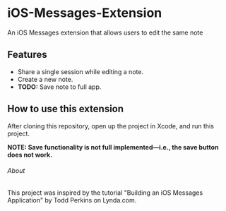 # iOS-Messages-Extension

An iOS Messages extension that allows users to edit the same note

## Features

- Share a single session while editing a note.
- Create a new note.
- **TODO:** Save note to full app.

## How to use this extension

After cloning this repository, open up the project in Xcode, and run this project.

**NOTE: Save functionality is not full implemented—i.e., the save button does not work.**

###### About

This project was inspired by the tutorial "Building an iOS Messages Application" by Todd Perkins on Lynda.com.
